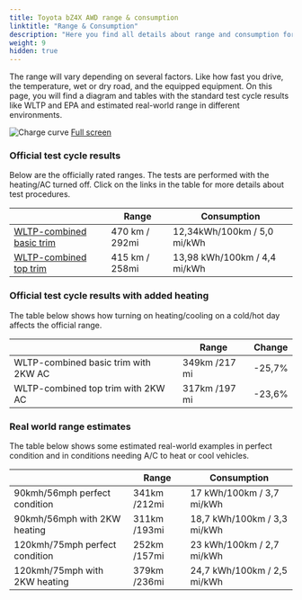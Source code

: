 ```yaml
---
title: Toyota bZ4X AWD range & consumption
linktitle: "Range & Consumption"
description: "Here you find all details about range and consumption for Toyota bZ4X AWD."
weight: 9
hidden: true
---
```

<!-- markdownlint-disable MD033 -->
<object type="image/svg+xml" data="../modelnavigation.svg"></object>

The range will vary depending on several factors. Like how fast you drive, the temperature, wet or dry road, and the equipped equipment. On this page, you will find a diagram and tables with the standard test cycle results like WLTP and EPA and estimated real-world range in different environments. 

![Charge curve](../range.svg  "Range information")
[Full screen](../range.svg)

### Official test cycle results

Below are the officially rated ranges. The tests are performed with the heating/AC turned off. Click on the links in the table for more details about test procedures. 

| | Range  | Consumption  |
|----|-----|------|
| [WLTP-combined basic trim](../../../../../guides/understandingrange/wltp/) | 470 km / 292mi |12,34kWh/100km / 5,0 mi/kWh | 
| [WLTP-combined top trim](../../../../../guides/understandingrange/wltp/) | 415 km / 258mi | 13,98 kWh/100km / 4,4 mi/kWh | 

### Official test cycle results with added heating

The table below shows how turning on heating/cooling on a cold/hot day affects the official range. 

| | Range  | Change  |
|----|-----|------|
| WLTP-combined basic trim with 2KW AC | 349km /217 mi | -25,7%|
| WLTP-combined top trim with 2KW AC | 317km /197 mi | -23,6%|

### Real world range estimates

The table below shows some estimated real-world examples in perfect condition and in conditions needing A/C to heat or cool vehicles. 

| | Range  | Consumption  |
|----|-----|------|
| 90kmh/56mph perfect condition | 341km /212mi| 17 kWh/100km / 3,7 mi/kWh |
| 90kmh/56mph with 2KW heating | 311km /193mi| 18,7 kWh/100km / 3,3 mi/kWh |
| 120kmh/75mph perfect condition | 252km /157mi| 23 kWh/100km / 2,7 mi/kWh |
| 120kmh/75mph with 2KW heating | 379km /236mi| 24,7 kWh/100km / 2,5 mi/kWh |
